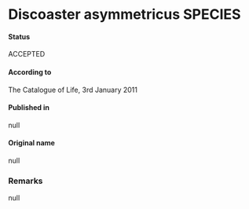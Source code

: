 Discoaster asymmetricus SPECIES
=======

#### Status
ACCEPTED

#### According to
The Catalogue of Life, 3rd January 2011

#### Published in
null

#### Original name
null

### Remarks
null